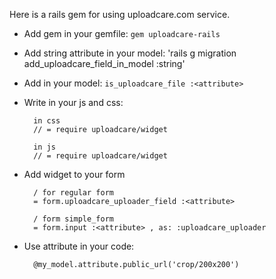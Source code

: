 Here is a rails gem for using uploadcare.com service.

* Add gem in your gemfile: `gem uploadcare-rails`
* Add string attribute in your model: 'rails g migration add_uploadcare_field_in_model <attribute>:string'
* Add in your model: `is_uploadcare_file :<attribute>`
* Write in your js and css:

        in css
        // = require uploadcare/widget
        
        in js
        // = require uploadcare/widget

* Add widget to your form

        / for regular form
        = form.uploadcare_uploader_field :<attribute>
        
        / form simple_form
        = form.input :<attribute> , as: :uploadcare_uploader

* Use attribute in your code:

        @my_model.attribute.public_url('crop/200x200')
